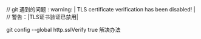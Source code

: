 // git 遇到的问题 : warning: | TLS certificate verification has been disabled! |
//  警告：|TLS证书验证已禁用|

git config --global http.sslVerify true    解决办法
